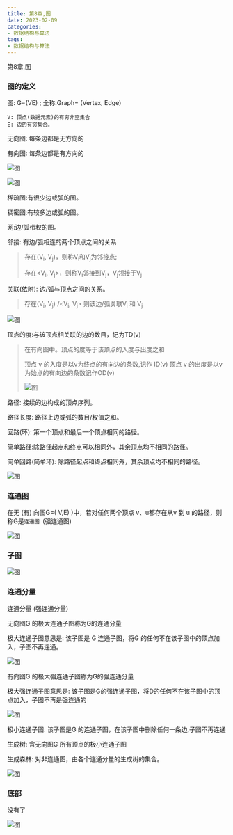 ```yaml
---
title: 第8章,图
date: 2023-02-09
categories: 
- 数据结构与算法
tags:
- 数据结构与算法
---
```

第8章,图

<!-- more -->

### 图的定义

图: G=(VE) ;  全称:Graph= (Vertex, Edge)

```wiki
V: 顶点(数据元素)的有穷非空集合
E: 边的有穷集合。
```

无向图:  每条边都是无方向的

有向图:  每条边都是有方向的

![图](./algorithm_img/alg_f_01.png)

![图](./algorithm_img/alg_f_02.png)

稀疏图:有很少边或弧的图。

稠密图:有较多边或弧的图。

网:边/弧带权的图。

邻接:  有边/弧相连的两个顶点之间的关系

> 存在(V<sub>i</sub>, V<sub>j</sub>)，则称V<sub>i</sub>和V<sub>j</sub>为邻接点;
>
> 存在<V<sub>i</sub>, V<sub>j</sub>>，则称V<sub>i</sub>邻接到V<sub>j</sub>，V<sub>j</sub>领接于V<sub>j</sub>

关联(依附): 边/弧与顶点之间的关系。

> 存在(V<sub>i</sub>, V<sub>j</sub>) /<V<sub>i</sub>, V<sub>j</sub>> 则该边/弧关联V<sub>i</sub> 和 V<sub>j</sub>

![图](./algorithm_img/alg_f_03.png)

顶点的度:与该顶点相关联的边的数目，记为TD(v)

> 在有向图中。顶点的度等于该顶点的入度与出度之和
>
> 顶点 v 的入度是以v为终点的有向边的条数,记作 ID(v)
> 顶点 v 的出度是以v为始点的有向边的条数记作OD(v)
>
> ![图](./algorithm_img/alg_f_04.png)

路径:  接续的边构成的顶点序列。

路径长度: 路径上边或弧的数目/权值之和。

回路(环): 第一个顶点和最后一个顶点相同的路径。

简单路径:除路径起点和终点可以相同外，其余顶点均不相同的路径。

简单回路(简单环): 除路径起点和终点相同外，其余顶点均不相同的路径。

![图](./algorithm_img/alg_f_05.png)

### 连通图

在无 (有) 向图G=( V,E) )中，若对任何两个顶点 v、u都存在从v 到 u 的路径，则称G是`连通图 `(强连通图)

![图](./algorithm_img/alg_f_06.png)

### 子图

![图](./algorithm_img/alg_f_07.png)

### 连通分量

连通分量 (强连通分量)

无向图G 的极大连通子图称为G的连通分量

极大连通子图意思是: 该子图是 G 连通子图，将G 的任何不在该子图中的顶点加入，子图不再连通。

![图](./algorithm_img/alg_f_08.png)

有向图G 的极大强连通子图称为G的强连通分量

极大强连通子图意思是: 该子图是G的强连通子图，将D的任何不在该子图中的顶点加入，子图不再是强连通的

![图](./algorithm_img/alg_f_09.png)

极小连通子图:  该子图是G 的连通子图，在该子图中删除任何一条边,子图不再连通

生成树:  含无向图G 所有顶点的极小连通子图 

生成森林:  对非连通图，由各个连通分量的生成树的集合。

![图](./algorithm_img/alg_f_10.png)



### 底部

没有了

![图](./algorithm_img/alg_f_0x.png)





















